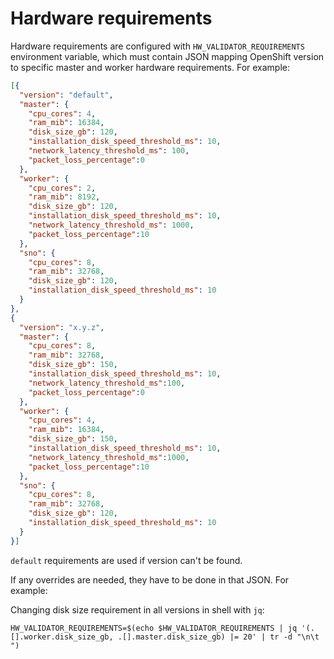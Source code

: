 # Hardware requirements

Hardware requirements are configured with `HW_VALIDATOR_REQUIREMENTS` environment variable, which must contain JSON mapping OpenShift version to specific master and worker hardware requirements. 
For example:
```json
[{
  "version": "default",
  "master": {
    "cpu_cores": 4,
    "ram_mib": 16384,
    "disk_size_gb": 120,
    "installation_disk_speed_threshold_ms": 10,
    "network_latency_threshold_ms": 100,
    "packet_loss_percentage":0
  },
  "worker": {
    "cpu_cores": 2,
    "ram_mib": 8192,
    "disk_size_gb": 120,
    "installation_disk_speed_threshold_ms": 10,
    "network_latency_threshold_ms": 1000,
    "packet_loss_percentage":10
  },
  "sno": {
    "cpu_cores": 8,
    "ram_mib": 32768,
    "disk_size_gb": 120,
    "installation_disk_speed_threshold_ms": 10
  }
},
{
  "version": "x.y.z",
  "master": {
    "cpu_cores": 8,
    "ram_mib": 32768,
    "disk_size_gb": 150,
    "installation_disk_speed_threshold_ms": 10,
    "network_latency_threshold_ms":100,
    "packet_loss_percentage":0
  },
  "worker": {
    "cpu_cores": 4,
    "ram_mib": 16384,
    "disk_size_gb": 150,
    "installation_disk_speed_threshold_ms": 10,
    "network_latency_threshold_ms":1000,
    "packet_loss_percentage":10
  },
  "sno": {
    "cpu_cores": 8,
    "ram_mib": 32768,
    "disk_size_gb": 120,
    "installation_disk_speed_threshold_ms": 10
  }
}]
```

`default` requirements are used if version can't be found.

If any overrides are needed, they have to be done in that JSON. For example:

Changing disk size requirement in all versions in shell with `jq`:
```shell
HW_VALIDATOR_REQUIREMENTS=$(echo $HW_VALIDATOR_REQUIREMENTS | jq '(.[].worker.disk_size_gb, .[].master.disk_size_gb) |= 20' | tr -d "\n\t ")

```